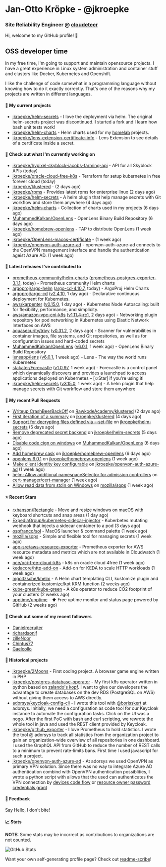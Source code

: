 # Jan-Otto Kröpke - @jkroepke
### Site Reliability Engineer @ [cloudeteer](https://github.com/adorsys)

Hi, welcome to my GitHub profile! 👋

## OSS developer time
In my free time, I'm going to support and maintain opensource projects. I have a great experience in Linux system administration and container stuff and clusters like Docker, Kubernetes and Openshift.

I like the challenge of code somewhat in a programming language without knowing how to do it exactly correctly. That's one of the reasons why my projects are written in different languages.

#### 🌱 My current projects
- [jkroepke/helm-secrets](https://github.com/jkroepke/helm-secrets) - I love the deployment via helm. The original helm-secrets project was discontinued. I started a fork and I learn how bash unit tests work!
- [jkroepke/helm-charts](https://github.com/jkroepke/helm-charts) - Helm charts used for my [homelab](https://github.com/jkroepke/homelab) projects.
- [jkroepke/lens-extension-certificate-info](https://github.com/jkroepke/lens-extension-certificate-info) - Lens Extension to see details of a certificate inside a secret.

#### 👷 Check out what I'm currently working on

- [jkroepke/hypixel-skyblock-jacobs-farming-api](https://github.com/jkroepke/hypixel-skyblock-jacobs-farming-api) - API for all Skyblock APIs (today)
- [jkroepke/oracle-cloud-free-k8s](https://github.com/jkroepke/oracle-cloud-free-k8s) - Terraform for setup kubernetes in free forever cloud (today)
- [jkroepke/klustered](https://github.com/jkroepke/klustered) -  (2 days ago)
- [jkroepke/rpms](https://github.com/jkroepke/rpms) - Provides latest rpms for enterprise linux (2 days ago)
- [jkroepke/helm-secrets](https://github.com/jkroepke/helm-secrets) - A helm plugin that help manage secrets with Git workflow and store them anywhere (4 days ago)
- [jkroepke/helm-charts](https://github.com/jkroepke/helm-charts) - Collection of charts used in my projects (6 days ago)
- [MuhammedKalkan/OpenLens](https://github.com/MuhammedKalkan/OpenLens) - OpenLens Binary Build Repository (6 days ago)
- [jkroepke/homebrew-openlens](https://github.com/jkroepke/homebrew-openlens) - TAP to distribute OpenLens (1 week ago)
- [jkroepke/OpenLens-macos-certificate](https://github.com/jkroepke/OpenLens-macos-certificate) -  (1 week ago)
- [jkroepke/openvpn-auth-azure-ad](https://github.com/jkroepke/openvpn-auth-azure-ad) - openvpn-auth-azure-ad connects to the OpenVPN management interface and handle the authentication ageist Azure AD. (1 week ago)

#### 🔭 Latest releases I've contributed to

- [prometheus-community/helm-charts](https://github.com/prometheus-community/helm-charts) ([prometheus-postgres-exporter-3.1.1](https://github.com/prometheus-community/helm-charts/releases/tag/prometheus-postgres-exporter-3.1.1), today) - Prometheus community Helm charts
- [argoproj/argo-helm](https://github.com/argoproj/argo-helm) ([argo-cd-4.10.7](https://github.com/argoproj/argo-helm/releases/tag/argo-cd-4.10.7), today) - ArgoProj Helm Charts
- [argoproj/argo-cd](https://github.com/argoproj/argo-cd) ([v2.4.10](https://github.com/argoproj/argo-cd/releases/tag/v2.4.10), 1 day ago) - Declarative continuous deployment for Kubernetes.
- [aws/karpenter](https://github.com/aws/karpenter) ([v0.15.0](https://github.com/aws/karpenter/releases/tag/v0.15.0), 1 day ago) - Kubernetes Node Autoscaling: built for flexibility, performance, and simplicity.
- [aws/amazon-vpc-cni-k8s](https://github.com/aws/amazon-vpc-cni-k8s) ([v1.11.4-rc1](https://github.com/aws/amazon-vpc-cni-k8s/releases/tag/v1.11.4-rc1), 2 days ago) - Networking plugin repository for pod networking in Kubernetes using Elastic Network Interfaces on AWS
- [aquasecurity/trivy](https://github.com/aquasecurity/trivy) ([v0.31.2](https://github.com/aquasecurity/trivy/releases/tag/v0.31.2), 2 days ago) - Scanner for vulnerabilities in container images, file systems, and Git repositories, as well as for configuration issues and hard-coded secrets
- [MuhammedKalkan/OpenLens](https://github.com/MuhammedKalkan/OpenLens) ([v6.0.1](https://github.com/MuhammedKalkan/OpenLens/releases/tag/v6.0.1), 1 week ago) - OpenLens Binary Build Repository
- [lensapp/lens](https://github.com/lensapp/lens) ([v6.0.1](https://github.com/lensapp/lens/releases/tag/v6.0.1), 1 week ago) - Lens - The way the world runs Kubernetes
- [stakater/Forecastle](https://github.com/stakater/Forecastle) ([v1.0.97](https://github.com/stakater/Forecastle/releases/tag/v1.0.97), 1 week ago) - Forecastle is a control panel which dynamically discovers and provides a launchpad to access applications deployed on Kubernetes  – [✩Star] if you&#39;re using it!
- [jkroepke/helm-secrets](https://github.com/jkroepke/helm-secrets) ([v3.15.0](https://github.com/jkroepke/helm-secrets/releases/tag/v3.15.0), 1 week ago) - A helm plugin that help manage secrets with Git workflow and store them anywhere

#### 🔨 My recent Pull Requests

- [Writeup CrashBeerBackOff](https://github.com/RawkodeAcademy/klustered/pull/29) on [RawkodeAcademy/klustered](https://github.com/RawkodeAcademy/klustered) (2 days ago)
- [First iteration of a summary](https://github.com/jkroepke/klustered/pull/5) on [jkroepke/klustered](https://github.com/jkroepke/klustered) (4 days ago)
- [Support for decrypting files defined via --set-file](https://github.com/jkroepke/helm-secrets/pull/252) on [jkroepke/helm-secrets](https://github.com/jkroepke/helm-secrets) (5 days ago)
- [Remove deprecated secret backend](https://github.com/jkroepke/helm-secrets/pull/251) on [jkroepke/helm-secrets](https://github.com/jkroepke/helm-secrets) (5 days ago)
- [Disable code cign on windows](https://github.com/MuhammedKalkan/OpenLens/pull/32) on [MuhammedKalkan/OpenLens](https://github.com/MuhammedKalkan/OpenLens) (6 days ago)
- [Add homebrew cask](https://github.com/jkroepke/homebrew-openlens/pull/8) on [jkroepke/homebrew-openlens](https://github.com/jkroepke/homebrew-openlens) (6 days ago)
- [openlens 6.0.1](https://github.com/jkroepke/homebrew-openlens/pull/7) on [jkroepke/homebrew-openlens](https://github.com/jkroepke/homebrew-openlens) (1 week ago)
- [Make client identity key configurable](https://github.com/jkroepke/openvpn-auth-azure-ad/pull/14) on [jkroepke/openvpn-auth-azure-ad](https://github.com/jkroepke/openvpn-auth-azure-ad) (1 week ago)
- [helm: Allow additional namespaceSelector for admission controllers](https://github.com/cert-manager/cert-manager/pull/5381) on [cert-manager/cert-manager](https://github.com/cert-manager/cert-manager) (1 week ago)
- [Allow read data from stdin on Windows](https://github.com/mozilla/sops/pull/1104) on [mozilla/sops](https://github.com/mozilla/sops) (1 week ago)

#### ⭐ Recent Stars

- [rxhanson/Rectangle](https://github.com/rxhanson/Rectangle) - Move and resize windows on macOS with keyboard shortcuts and snap areas (1 day ago)
- [ExpediaGroup/kubernetes-sidecar-injector](https://github.com/ExpediaGroup/kubernetes-sidecar-injector) - Kuberbetes mutating webhook that injects a sidecar container to a pod (3 days ago)
- [ospfranco/sol](https://github.com/ospfranco/sol) - MacOS launcher &amp; command palette (1 week ago)
- [mozilla/sops](https://github.com/mozilla/sops) - Simple and flexible tool for managing secrets (1 week ago)
- [app-sre/aws-resource-exporter](https://github.com/app-sre/aws-resource-exporter) - Prometheus exporter for AWS resource metadata and metrics which are not available in Cloudwatch (1 week ago)
- [nce/oci-free-cloud-k8s](https://github.com/nce/oci-free-cloud-k8s) - k8s on oracle cloud 4free (1 week ago)
- [kedacore/http-add-on](https://github.com/kedacore/http-add-on) - Add-on for KEDA to scale HTTP workloads (1 week ago)
- [mgoltzsche/khelm](https://github.com/mgoltzsche/khelm) - A Helm chart templating CLI, kustomize plugin and containerized kustomize/kpt KRM function (2 weeks ago)
- [kube-green/kube-green](https://github.com/kube-green/kube-green) - A k8s operator to reduce CO2 footprint of your clusters (2 weeks ago)
- [upptime/upptime](https://github.com/upptime/upptime) - ⬆️ Free uptime monitor and status page powered by GitHub (2 weeks ago)

#### 👯 Check out some of my recent followers

- [Danielrecruiter](https://github.com/Danielrecruiter)
- [richardsonjf](https://github.com/richardsonjf)
- [zilleNoor](https://github.com/zilleNoor)
- [Chintus77](https://github.com/Chintus77)
- [Gaelcollo](https://github.com/Gaelcollo)

#### 📜 Historical projects
- [jkroepke/2Moons](https://github.com/jkroepke/2Moons) - First coding project. A browser game engine written in PHP
- [jkroepke/postgres-database-operator](https://github.com/jkroepke/postgres-database-operator) - My first k8s operator written in python based on [zalando's kopf](https://github.com/zalando-incubator/kopf). I want to give our developers the advantage to create databases on the dev RDS (PostgreSQL on AWS) without giving them access to AWS directly.
- [adorsys/keycloak-config-cli](https://github.com/adorsys/keycloak-config-cli) - I wrote this tool with [@borisskert](https://github.com/borisskert) at adorsys. Initially, we need a configuration as code tool for our Keycloak instance to automate the configuration tasks. Click on the UI was a nogo. After the first PoC with bash and curl scripting, we rewrote the whole tool in java and used the REST client provided by Keycloak.
- [jkroepke/github_exporter](https://github.com/jkroepke/github_exporter) - I love Prometheus to hold statistics. I wrote the tool @ adorsys to track all statistics from the organization project to gain an organization-wide overview of all repositories in one dashboard. I used the GraphQL API from GitHub to reduce the number of REST calls to a minimum to prevent rate-limits bans. First time I used javascript for such a project.
- [jkroepke/openvpn-auth-azure-ad](https://github.com/jkroepke/openvpn-auth-azure-ad) - At adorsys we used OpenVPN as primary VPN solution. Since there was no way to integrate Azure AD authentication combind with OpenVPN authentication possiblities, I wrote a python script with allows that the used can authenticates the VPN connection by [devices code flow](https://docs.microsoft.com/en-us/azure/active-directory/develop/v2-oauth2-device-code) or [resource owner password credentials grant](https://docs.microsoft.com/en-us/azure/active-directory/develop/v2-oauth-ropc)

#### 💬 Feedback

Say Hello, I don't bite!

#### 📈 Stats

**NOTE:** Some stats may be incorrect as contributions to organizations
are not counted.

![GitHub Stats](https://github-readme-stats.vercel.app/api?username=jkroepke&count_private=false&theme=tokyonight&show_icons=true)

Want your own self-generating profile page? Check out [readme-scribe](https://github.com/muesli/readme-scribe)!

